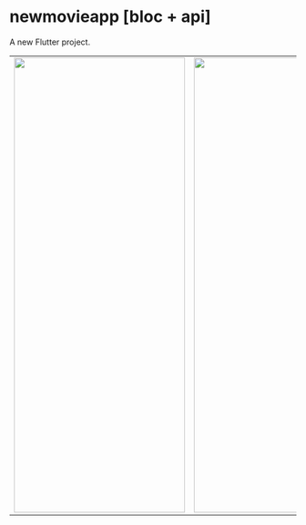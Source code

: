 # newmovieapp [bloc + api]

A new Flutter project.

<table>

   <tr>
    <td><img src="https://user-images.githubusercontent.com/62395780/161294319-064ba90c-ab20-4ca7-bed9-e88f3a01f7a5.png" width=300 height=800></td>
    <td><img src="https://user-images.githubusercontent.com/62395780/161294382-decf637d-e466-4420-a2ad-bfa9d9cfc231.png" width=300 height=800></td>
 
  </tr>
  
</table>

